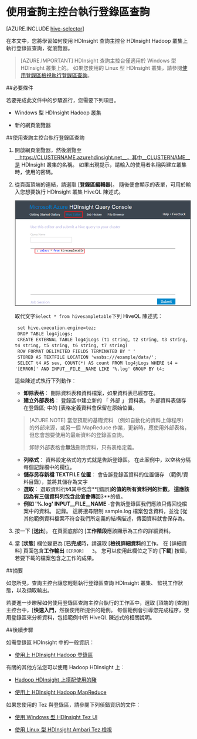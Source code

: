 <properties
   pageTitle="在查詢中的主控台 HDInsight 使用 Hadoop 登錄區 |Microsoft Azure"
   description="瞭解如何使用 web 查詢主控台執行 HDInsight Hadoop 叢集登錄區查詢從瀏覽器。"
   services="hdinsight"
   documentationCenter=""
   authors="Blackmist"
   manager="jhubbard"
   editor="cgronlun"
    tags="azure-portal"/>

<tags
   ms.service="hdinsight"
   ms.devlang="na"
   ms.topic="article"
   ms.tgt_pltfrm="na"
   ms.workload="big-data"
   ms.date="09/20/2016"
   ms.author="larryfr"/>

# <a name="run-hive-queries-using-the-query-console"></a>使用查詢主控台執行登錄區查詢

[AZURE.INCLUDE [hive-selector](../../includes/hdinsight-selector-use-hive.md)]

在本文中，您將學習如何使用 HDInsight 查詢主控台 HDInsight Hadoop 叢集上執行登錄區查詢，從瀏覽器。

> [AZURE.IMPORTANT] HDInsight 查詢主控台僅適用於 Windows 型 HDInsight 叢集上的。 如果您使用的 Linux 型 HDInsight 叢集，請參閱[使用登錄區檢視執行登錄區查詢](hdinsight-hadoop-use-hive-ambari-view.md)。


##<a id="prereq"></a>必要條件

若要完成此文件中的步驟進行，您需要下列項目。

* Windows 型 HDInsight Hadoop 叢集

* 新的網頁瀏覽器

##<a id="run"></a>使用查詢主控台執行登錄區查詢

1. 開啟網頁瀏覽器，然後瀏覽至__https://CLUSTERNAME.azurehdinsight.net__，其中__CLUSTERNAME__是 HDInsight 叢集的名稱。 如果出現提示，請輸入的使用者名稱與建立叢集時，使用的密碼。


2. 從頁面頂端的連結，請選取 [**登錄區編輯器**]。 隨後便會顯示的表單，可用於輸入您想要執行 HDInsight 叢集 HiveQL 陳述式。

    ![登錄區編輯器](./media/hdinsight-hadoop-use-hive-query-console/queryconsole.png)

    取代文字`Select * from hivesampletable`下列 HiveQL 陳述式︰

        set hive.execution.engine=tez;
        DROP TABLE log4jLogs;
        CREATE EXTERNAL TABLE log4jLogs (t1 string, t2 string, t3 string, t4 string, t5 string, t6 string, t7 string)
        ROW FORMAT DELIMITED FIELDS TERMINATED BY ' '
        STORED AS TEXTFILE LOCATION 'wasbs:///example/data/';
        SELECT t4 AS sev, COUNT(*) AS count FROM log4jLogs WHERE t4 = '[ERROR]' AND INPUT__FILE__NAME LIKE '%.log' GROUP BY t4;

    這些陳述式執行下列動作︰

    * **卸除表格**︰ 刪除資料表和資料檔案，如果資料表已經存在。
    * **建立外部表格**︰ 登錄區中建立新的 「 外部 」 資料表。 外部資料表儲存在登錄區; 中的 [表格定義資料會保留在原始位置。

    > [AZURE.NOTE] 當您預期的基礎資料 （例如自動化的資料上傳程序） 的外部來源，或另一個 MapReduce 作業，更新時，應使用外部表格，但您會想要使用的最新資料的登錄區查詢。
    >
    > 卸除外部表格會**無法**刪除資料，只有表格定義。

    * **列格式**︰ 資料設定格式的方式就是告訴登錄區。 在此案例中，以空格分隔每個記錄檔中的欄位。
    * **儲存另存新檔 TEXTFILE 位置**︰ 會告訴登錄區資料的位置儲存 （範例/資料目錄），並將其儲存為文字
    * **選取**︰ 選取資料行**t4**其中包含**[錯誤]**的值的所有資料列的計數。 這應該因為有三個資料列包含此值會傳回**3**的值。
    * **例如 '%.log' INPUT__FILE__NAME** -會告訴登錄區我們應該只傳回從檔案中的資料。 記錄。 這將搜尋限制 sample.log 檔案包含資料，並從 [從其他範例資料檔案不符合我們所定義的結構描述，傳回資料就會保存為。

2. 按一下 [**送出**]。 在頁面底部的 [**工作階段**應該顯示為工作的詳細資料。

3. 當 [**狀態**] 欄位變更為 [**已完成**時，請選取 [**檢視詳細資料**的工作。 在 [詳細資料] 頁面包含**工作輸出** `[ERROR]   3`。 您可以使用此欄位之下的 [**下載**] 按鈕，若要下載的檔案包含之工作的成果。


##<a id="summary"></a>摘要

如您所見，查詢主控台讓您輕鬆執行登錄區查詢 HDInsight 叢集、 監視工作狀態，以及擷取輸出。

若要進一步瞭解如何使用登錄區查詢主控台執行的工作區中，選取 [頂端的 [查詢] 主控台中，[**快速入門**，然後使用所提供的範例。 每個範例會引導您完成程序，使用登錄區來分析資料，包括範例中所 HiveQL 陳述式的相關說明。

##<a id="nextsteps"></a>後續步驟

如需登錄區 HDInsight 中的一般資訊︰

* [使用上 HDInsight Hadoop 登錄區](hdinsight-use-hive.md)

有關的其他方法您可以使用 Hadoop HDInsight 上︰

* [Hadoop HDInsight 上搭配使用的豬](hdinsight-use-pig.md)

* [使用上 HDInsight Hadoop MapReduce](hdinsight-use-mapreduce.md)

如果您使用的 Tez 與登錄區，請參閱下列偵錯資訊的文件︰

* [使用 Windows 型 HDInsight Tez UI](hdinsight-debug-tez-ui.md)

* [使用 Linux 型 HDInsight Ambari Tez 檢視](hdinsight-debug-ambari-tez-view.md)

[1]: ../HDInsight/hdinsight-hadoop-visual-studio-tools-get-started.md

[hdinsight-sdk-documentation]: http://msdnstage.redmond.corp.microsoft.com/library/dn479185.aspx

[azure-purchase-options]: http://azure.microsoft.com/pricing/purchase-options/
[azure-member-offers]: http://azure.microsoft.com/pricing/member-offers/
[azure-free-trial]: http://azure.microsoft.com/pricing/free-trial/

[apache-tez]: http://tez.apache.org
[apache-hive]: http://hive.apache.org/
[apache-log4j]: http://en.wikipedia.org/wiki/Log4j
[hive-on-tez-wiki]: https://cwiki.apache.org/confluence/display/Hive/Hive+on+Tez
[import-to-excel]: http://azure.microsoft.com/documentation/articles/hdinsight-connect-excel-power-query/


[hdinsight-use-oozie]: hdinsight-use-oozie.md
[hdinsight-analyze-flight-data]: hdinsight-analyze-flight-delay-data.md



[hdinsight-storage]: hdinsight-hadoop-use-blob-storage.md

[hdinsight-provision]: hdinsight-provision-clusters.md
[hdinsight-submit-jobs]: hdinsight-submit-hadoop-jobs-programmatically.md
[hdinsight-upload-data]: hdinsight-upload-data.md
[hdinsight-get-started]: hdinsight-hadoop-linux-tutorial-get-started.md

[Powershell-install-configure]: powershell-install-configure.md
[powershell-here-strings]: http://technet.microsoft.com/library/ee692792.aspx


[img-hdi-hive-powershell-output]: ./media/hdinsight-use-hive/HDI.Hive.PowerShell.Output.png
